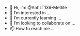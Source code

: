 - 👋 Hi, I’m @AnhLT136-Metlife
- 👀 I’m interested in ...
- 🌱 I’m currently learning ...
- 💞️ I’m looking to collaborate on ...
- 📫 How to reach me ...

<!---
AnhLT136-Metlife/AnhLT136-Metlife is a ✨ special ✨ repository because its `README.md` (this file) appears on your GitHub profile.
You can click the Preview link to take a look at your changes.
--->
